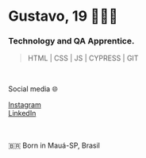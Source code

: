 <h1> Gustavo, 19 👨🏽‍💻 </h1>

<h3> Technology and QA Apprentice. <br> </h3>

> HTML | CSS | JS | CYPRESS | GIT 

<br>

Social media 🌐
<html>
<a href="https://www.instagram.com/gustamtz/"> Instagram </a>
<br>
<a href="https://www.linkedin.com/in/gustavo-medeiros-thomaz-77819420a/"> LinkedIn </a>
<br>
<br>
</html>

<br>

🇧🇷 Born in Mauá-SP, Brasil
